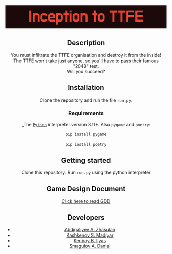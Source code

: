 <div align="center">
  <img src="images/Inception_to_TTFE.png" />

## Description

You must infiltrate the TTFE organisation and destroy it from the inside! <br>
The TTFE won't take just anyone, so you'll have to pass their famous "2048" test. <br>
Will you succeed?

## Installation

Clone the repository and run the file `run.py`.

### Requirements

_The [`Python`](https://www.python.org/downloads/) interpreter version 3.11+. Also `pygame` and `poetry`:

```bash
pip install pygame
```
```bash
pip install poetry
```
## Getting started

Clone this repository.
Run `run.py` using the python interpreter

## Game Design Document
<a href= "">Click here to read GDD</a>
## Developers

- [Abdigaliyev A. Zhasulan](https://github.com/manInTheJacket)
- [Kashkenov S. Madiyar](https://github.com/madK132)
- [Kenbay B. Ilyas](https://github.com/kenbayi)
- [Smagulov A. Danial ](https://github.com/dvn1vl)
